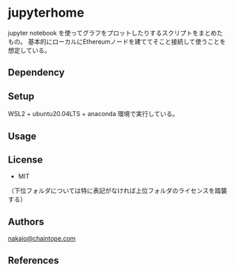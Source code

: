 # jupyterhome
jupyter notebook を使ってグラフをプロットしたりするスクリプトをまとめたもの。
基本的にローカルにEthereumノードを建ててそこと接続して使うことを想定している。

## Dependency

## Setup
WSL2 + ubuntu20.04LTS + anaconda 環境で実行している。

## Usage

## License
- MIT

（下位フォルダについては特に表記がなければ上位フォルダのライセンスを踏襲する）

## Authors
nakajo@chaintope.com

## References
